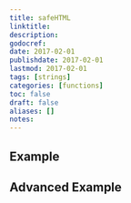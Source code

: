 ```yaml
---
title: safeHTML
linktitle:
description:
godocref:
date: 2017-02-01
publishdate: 2017-02-01
lastmod: 2017-02-01
tags: [strings]
categories: [functions]
toc: false
draft: false
aliases: []
notes:
---
```


## Example

## Advanced Example


